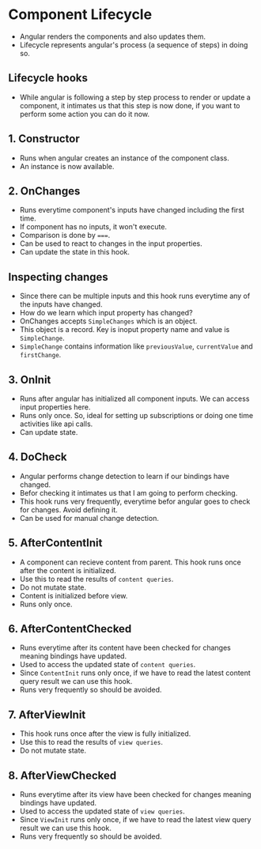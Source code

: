 # Component Lifecycle

- Angular renders the components and also updates them.
- Lifecycle represents angular's process (a sequence of steps) in doing so.

## Lifecycle hooks

- While angular is following a step by step process to render or update a component, it intimates us that this step is
  now done, if you want to perform some action you can do it now.

## 1. Constructor

- Runs when angular creates an instance of the component class.
- An instance is now available.

## 2. OnChanges

- Runs everytime component's inputs have changed including the first time.
- If component has no inputs, it won't execute.
- Comparison is done by `===`.
- Can be used to react to changes in the input properties.
- Can update the state in this hook.

## Inspecting changes

- Since there can be multiple inputs and this hook runs everytime any of the inputs have changed.
- How do we learn which input property has changed?
- OnChanges accepts `SimpleChanges` which is an object.
- This object is a record. Key is inoput property name and value is `SimpleChange`.
- `SimpleChange` contains information like `previousValue`, `currentValue` and `firstChange`.

## 3. OnInit

- Runs after angular has initialized all component inputs. We can access input properties here.
- Runs only once. So, ideal for setting up subscriptions or doing one time activities like api calls.
- Can update state.

## 4. DoCheck

- Angular performs change detection to learn if our bindings have changed.
- Befor checking it intimates us that I am going to perform checking.
- This hook runs very frequently, everytime befor angular goes to check for changes. Avoid defining it.
- Can be used for manual change detection.

## 5. AfterContentInit

- A component can recieve content from parent. This hook runs once after the content is initialized.
- Use this to read the results of `content queries`.
- Do not mutate state.
- Content is initialized before view.
- Runs only once.

## 6. AfterContentChecked

- Runs everytime after its content have been checked for changes meaning bindings have updated.
- Used to access the updated state of `content queries`.
- Since `ContentInit` runs only once, if we have to read the latest content query result we can use this hook.
- Runs very frequently so should be avoided.


## 7. AfterViewInit

- This hook runs once after the view is fully initialized.
- Use this to read the results of `view queries`.
- Do not mutate state.

## 8. AfterViewChecked

- Runs everytime after its view have been checked for changes meaning bindings have updated.
- Used to access the updated state of `view queries`.
- Since `ViewInit` runs only once, if we have to read the latest view query result we can use this hook.
- Runs very frequently so should be avoided.
